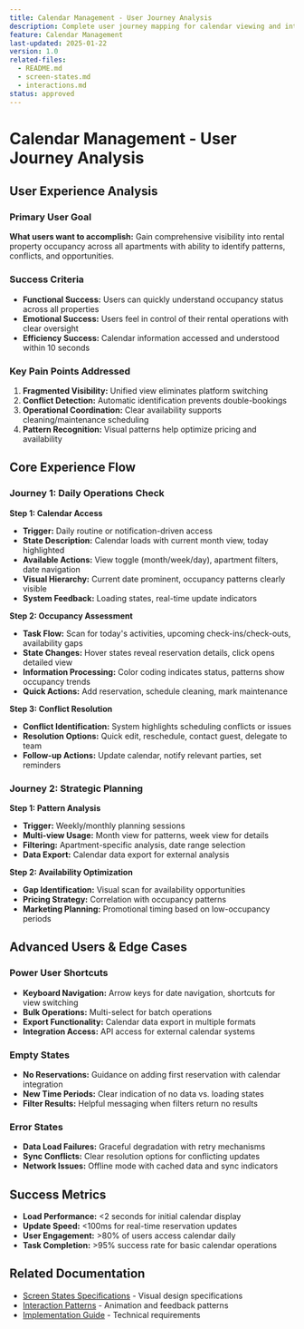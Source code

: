 ```yaml
---
title: Calendar Management - User Journey Analysis
description: Complete user journey mapping for calendar viewing and interaction flows
feature: Calendar Management
last-updated: 2025-01-22
version: 1.0
related-files: 
  - README.md
  - screen-states.md
  - interactions.md
status: approved
---
```


# Calendar Management - User Journey Analysis

## User Experience Analysis

### Primary User Goal
**What users want to accomplish:** Gain comprehensive visibility into rental property occupancy across all apartments with ability to identify patterns, conflicts, and opportunities.

### Success Criteria
- **Functional Success:** Users can quickly understand occupancy status across all properties
- **Emotional Success:** Users feel in control of their rental operations with clear oversight
- **Efficiency Success:** Calendar information accessed and understood within 10 seconds

### Key Pain Points Addressed
1. **Fragmented Visibility:** Unified view eliminates platform switching
2. **Conflict Detection:** Automatic identification prevents double-bookings
3. **Operational Coordination:** Clear availability supports cleaning/maintenance scheduling
4. **Pattern Recognition:** Visual patterns help optimize pricing and availability

## Core Experience Flow

### Journey 1: Daily Operations Check

**Step 1: Calendar Access**
- **Trigger:** Daily routine or notification-driven access
- **State Description:** Calendar loads with current month view, today highlighted
- **Available Actions:** View toggle (month/week/day), apartment filters, date navigation
- **Visual Hierarchy:** Current date prominent, occupancy patterns clearly visible
- **System Feedback:** Loading states, real-time update indicators

**Step 2: Occupancy Assessment**
- **Task Flow:** Scan for today's activities, upcoming check-ins/check-outs, availability gaps
- **State Changes:** Hover states reveal reservation details, click opens detailed view
- **Information Processing:** Color coding indicates status, patterns show occupancy trends
- **Quick Actions:** Add reservation, schedule cleaning, mark maintenance

**Step 3: Conflict Resolution**
- **Conflict Identification:** System highlights scheduling conflicts or issues
- **Resolution Options:** Quick edit, reschedule, contact guest, delegate to team
- **Follow-up Actions:** Update calendar, notify relevant parties, set reminders

### Journey 2: Strategic Planning

**Step 1: Pattern Analysis**
- **Trigger:** Weekly/monthly planning sessions
- **Multi-view Usage:** Month view for patterns, week view for details
- **Filtering:** Apartment-specific analysis, date range selection
- **Data Export:** Calendar data export for external analysis

**Step 2: Availability Optimization**
- **Gap Identification:** Visual scan for availability opportunities
- **Pricing Strategy:** Correlation with occupancy patterns
- **Marketing Planning:** Promotional timing based on low-occupancy periods

## Advanced Users & Edge Cases

### Power User Shortcuts
- **Keyboard Navigation:** Arrow keys for date navigation, shortcuts for view switching
- **Bulk Operations:** Multi-select for batch operations
- **Export Functionality:** Calendar data export in multiple formats
- **Integration Access:** API access for external calendar systems

### Empty States
- **No Reservations:** Guidance on adding first reservation with calendar integration
- **New Time Periods:** Clear indication of no data vs. loading states
- **Filter Results:** Helpful messaging when filters return no results

### Error States
- **Data Load Failures:** Graceful degradation with retry mechanisms
- **Sync Conflicts:** Clear resolution options for conflicting updates
- **Network Issues:** Offline mode with cached data and sync indicators

## Success Metrics
- **Load Performance:** <2 seconds for initial calendar display
- **Update Speed:** <100ms for real-time reservation updates
- **User Engagement:** >80% of users access calendar daily
- **Task Completion:** >95% success rate for basic calendar operations

## Related Documentation
- [Screen States Specifications](./screen-states.md) - Visual design specifications
- [Interaction Patterns](./interactions.md) - Animation and feedback patterns
- [Implementation Guide](./implementation.md) - Technical requirements